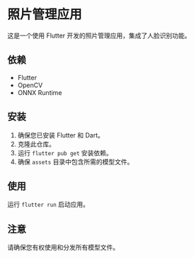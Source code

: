 # 照片管理应用

这是一个使用 Flutter 开发的照片管理应用，集成了人脸识别功能。

## 依赖

- Flutter
- OpenCV
- ONNX Runtime

## 安装

1. 确保您已安装 Flutter 和 Dart。
2. 克隆此仓库。
3. 运行 `flutter pub get` 安装依赖。
4. 确保 `assets` 目录中包含所需的模型文件。

## 使用

运行 `flutter run` 启动应用。

## 注意

请确保您有权使用和分发所有模型文件。
